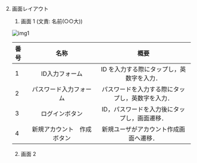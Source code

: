 2. 画⾯レイアウト

    1. 画⾯ 1 (⽂責: 名前(○○⼤)) 

    ![img1](.\imges\Sample.png "サンプル")

    |番号|名称|概要|
    |:---|:----------------------:|:------------------------------------------:|
    |1   |ID入力フォーム　　　　　　|ID を⼊⼒する際にタップし，英数字を⼊⼒．      |
    |2   |パスワード⼊⼒フォーム　　|パスワードを⼊⼒する際にタップし，英数字を⼊⼒．|
    |3   |ログインボタン　　　　　　| ID，パスワードを⼊⼒後にタップし，画⾯遷移．  |
    |4   |新規アカウント　作成ボタン|新規ユーザがアカウント作成画⾯へ遷移．         |

    2. 画面 2